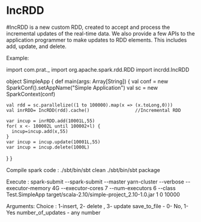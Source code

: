 # IncRDD
#IncRDD is a new custom RDD, created to accept and process the incremental updates of the real-time data. 
We also provide a few APIs to the application programmer to make updates to RDD elements. This includes add, update, and delete.

Example:

import com.prat._
import org.apache.spark.rdd.RDD
import incrdd.IncRDD

object SimpleApp {
 def main(args: Array[String]) {
    val conf = new SparkConf().setAppName("Simple Application")
    val sc = new SparkContext(conf)
    
    val rdd = sc.parallelize((1 to 100000).map(x => (x.toLong,0)))   
    val inrRDD= IncRDD(rdd).cache()                 //Incremental RDD

    var incup = inrRDD.add(10001L,55)
    for( x <- 100002L until 100002+l) { 
      incup=incup.add(x,55)
    }
    var incup = incup.update(10001L,55)
    var incup = incup.delete(1000L)
  }
}


Compile spark code :
./sbt/bin/sbt clean
./sbt/bin/sbt package

Execute :
spark-submit --spark-submit --master yarn-cluster --verbose --executor-memory 4G --executor-cores 7 --num-executors 6 --class Test.SimpleApp target/scala-2.10/simple-project_2.10-1.0.jar 1 0 10000

Arguments: <Choice save_to_file number_of_updates>
Choice : 1-insert, 2- delete , 3- update
save_to_file - 0- No, 1-Yes
number_of_updates - any number




